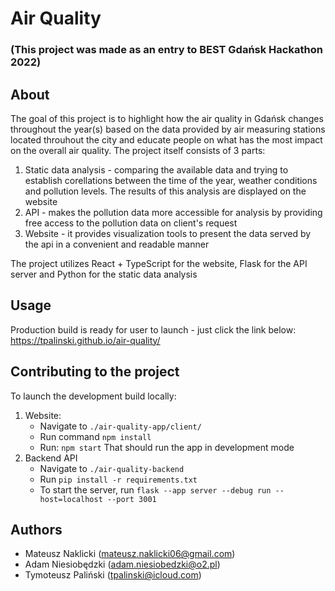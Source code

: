 # Air Quality
### (This project was made as an entry to BEST Gdańsk Hackathon 2022)

## About
The goal of this project is to highlight how the air quality in Gdańsk changes throughout the year(s) based on the data provided by air measuring stations located throuhout the city and educate people on what has the most impact on the overall air quality.
The project itself consists of 3 parts:
  1. Static data analysis - comparing the available data and trying to establish corellations between the time of the year, weather conditions and pollution levels.
    The results of this analysis are displayed on the website
  2. API - makes the pollution data more accessible for analysis by providing free access to the pollution data on client's request
  3. Website - it provides visualization tools to present the data served by the api in a convenient and readable manner  
  
  <!-- End list -->
  
The project utilizes React + TypeScript for the website, Flask for the API server and Python for the static data analysis

## Usage
Production build is ready for user to launch - just click the link below:  
https://tpalinski.github.io/air-quality/

## Contributing to the project
To launch the development build locally:
  1. Website:
      * Navigate to `./air-quality-app/client/`
      * Run command `npm install`
      * Run: `npm start`
  That should run the app in development mode
  2. Backend API
      * Navigate to `./air-quality-backend`
      * Run `pip install -r requirements.txt`
      * To start the server, run `flask --app server --debug run --host=localhost --port 3001`

## Authors
* Mateusz Naklicki (mateusz.naklicki06@gmail.com)
* Adam Niesiobędzki (adam.niesiobedzki@o2.pl)
* Tymoteusz Paliński (tpalinski@icloud.com)
